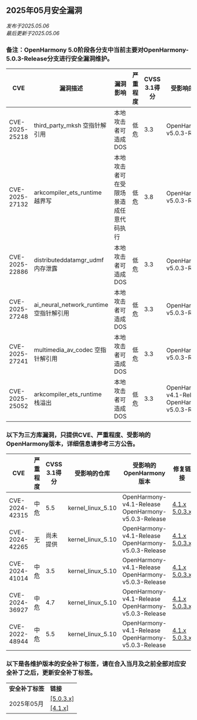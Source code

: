## 2025年05月安全漏洞
_发布于2025.05.06_<br/>
_最后更新于2025.05.06_

### 备注：OpenHarmony 5.0阶段各分支中当前主要对OpenHarmony-5.0.3-Release分支进行安全漏洞维护。

| CVE            | 漏洞描述                          | 漏洞影响                            | 严重程度    |CVSS 3.1得分 | 受影响的版本                                 | 受影响的仓库    | 修复链接                                                 |
| -------------- | ----------------------------------| ----------------------------------- | ----------- |------------ | -------------------------------------------- | --------------- | -------------------------------------------------------- |
| CVE-2025-25218 | third_party_mksh 空指针解引用          | 本地攻击者可造成DOS                    | 低危 | 3.3 | OpenHarmony-v5.0.3-Release | third_party_mksh          | [5.0.3.x](https://gitee.com/openharmony/third_party_mksh/pulls/68)
| CVE-2025-27132 | arkcompiler_ets_runtime 越界写         | 本地攻击者可在受限场景造成任意代码执行 | 低危 | 3.8 | OpenHarmony-v5.0.3-Release | arkcompiler_ets_runtime   | [5.0.3.x](https://gitee.com/openharmony/arkcompiler_ets_runtime/pulls/11279)
| CVE-2025-22886 | distributeddatamgr_udmf 内存泄露       | 本地攻击者可造成DOS                    | 低危 | 3.3 | OpenHarmony-v5.0.3-Release | distributeddatamgr_udmf   | [5.0.3.x](https://gitee.com/openharmony/distributeddatamgr_udmf/pulls/526)
| CVE-2025-27248 | ai_neural_network_runtime 空指针解引用 | 本地攻击者可造成DOS                    | 低危 | 3.3 | OpenHarmony-v5.0.3-Release | ai_neural_network_runtime | [5.0.3.x](https://gitee.com/openharmony/ai_neural_network_runtime/pulls/258)
| CVE-2025-27241 | multimedia_av_codec 空指针解引用       | 本地攻击者可造成DOS                    | 低危 | 3.3 | OpenHarmony-v5.0.3-Release | multimedia_av_codec       | [5.0.3.x](https://gitee.com/openharmony/multimedia_av_codec/pulls/4465)
| CVE-2025-25052 | arkcompiler_ets_runtime 栈溢出         | 本地攻击者可造成DOS                    | 低危 | 3.3 | OpenHarmony-v4.1-Release<br/>OpenHarmony-v5.0.3-Release | arkcompiler_ets_runtime | [5.0.3.x](https://gitee.com/openharmony/arkcompiler_ets_runtime/pulls/11067)<br/>[4.1.x](https://gitee.com/openharmony/arkcompiler_ets_runtime/pulls/10951)



### 以下为三方库漏洞，只提供CVE、严重程度、受影响的OpenHarmony版本，详细信息请参考三方公告。

| CVE            | 严重程度 | CVSS 3.1得分 |受影响的仓库 | 受影响的OpenHarmony版本                                      | 修复链接                                               |
| -------------- | -------- | ------------ |-------------| ------------------------------------------------------------ | ------------------------------------------------------ |
| CVE-2024-42315 | 中危 | 5.5      | kernel_linux_5.10 | OpenHarmony-v4.1-Release<br/>OpenHarmony-v5.0.3-Release | [4.1.x](https://gitee.com/openharmony/kernel_linux_5.10/commit/de7b4d9a28a2d1a2d6770f0c0d3e9b37aab35fe1)<br/>[5.0.3.x](https://gitee.com/openharmony/kernel_linux_5.10/commit/de7b4d9a28a2d1a2d6770f0c0d3e9b37aab35fe1) 
| CVE-2024-42265 | 无   | 尚未提供 | kernel_linux_5.10 | OpenHarmony-v4.1-Release<br/>OpenHarmony-v5.0.3-Release | [4.1.x](https://gitee.com/openharmony/kernel_linux_5.10/commit/207689a76b6373878c34d91248db1c9954cfe4ed)<br/>[5.0.3.x](https://gitee.com/openharmony/kernel_linux_5.10/commit/207689a76b6373878c34d91248db1c9954cfe4ed) 
| CVE-2024-41014 | 中危 | 3.5      | kernel_linux_5.10 | OpenHarmony-v4.1-Release<br/>OpenHarmony-v5.0.3-Release | [4.1.x](https://gitee.com/openharmony/kernel_linux_5.10/commit/04bf2f2d6fc1933fe7212432cae0508f96adb516)<br/>[5.0.3.x](https://gitee.com/openharmony/kernel_linux_5.10/commit/04bf2f2d6fc1933fe7212432cae0508f96adb516) 
| CVE-2024-36927 | 中危 | 4.7      | kernel_linux_5.10 | OpenHarmony-v4.1-Release<br/>OpenHarmony-v5.0.3-Release | [4.1.x](https://gitee.com/openharmony/kernel_linux_5.10/commit/2661944db0acd0cab5a2b8d4d419da5aa5a36c3c)<br/>[5.0.3.x](https://gitee.com/openharmony/kernel_linux_5.10/commit/2661944db0acd0cab5a2b8d4d419da5aa5a36c3c) 
| CVE-2022-48944 | 中危 | 5.5      | kernel_linux_5.10 | OpenHarmony-v4.1-Release<br/>OpenHarmony-v5.0.3-Release | [4.1.x](https://gitee.com/openharmony/kernel_linux_5.10/commit/1ce5e4a4e76cac03eb1a17d090f64e47d58c2687)<br/>[5.0.3.x](https://gitee.com/openharmony/kernel_linux_5.10/commit/1ce5e4a4e76cac03eb1a17d090f64e47d58c2687) 


### 以下是各维护版本的安全补丁标签，请在合入当月及之前全部对应安全补丁之后，更新安全补丁标签。
<table>
	<tr>
		<td style="font-weight: bold">安全补丁标签</td>
		<td style="font-weight: bold">链接</td>
	</tr>
	<tr>
		<td rowspan="3">2025年05月</td>
		<td><a href="https://gitee.com/openharmony/startup_init/pulls/3738">[5.0.3.x]</a></td>
	</tr>
	<tr>
		<td><a href="https://gitee.com/openharmony/startup_init/pulls/3731">[4.1.x]</a></td>
	</tr>
</table>


